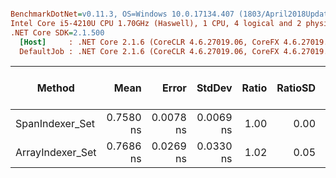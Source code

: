 ``` ini

BenchmarkDotNet=v0.11.3, OS=Windows 10.0.17134.407 (1803/April2018Update/Redstone4)
Intel Core i5-4210U CPU 1.70GHz (Haswell), 1 CPU, 4 logical and 2 physical cores
.NET Core SDK=2.1.500
  [Host]     : .NET Core 2.1.6 (CoreCLR 4.6.27019.06, CoreFX 4.6.27019.05), 64bit RyuJIT
  DefaultJob : .NET Core 2.1.6 (CoreCLR 4.6.27019.06, CoreFX 4.6.27019.05), 64bit RyuJIT


```
|           Method |      Mean |     Error |    StdDev | Ratio | RatioSD | Gen 0/1k Op | Gen 1/1k Op | Gen 2/1k Op | Allocated Memory/Op |
|----------------- |----------:|----------:|----------:|------:|--------:|------------:|------------:|------------:|--------------------:|
|  SpanIndexer_Set | 0.7580 ns | 0.0078 ns | 0.0069 ns |  1.00 |    0.00 |           - |           - |           - |                   - |
| ArrayIndexer_Set | 0.7686 ns | 0.0269 ns | 0.0330 ns |  1.02 |    0.05 |           - |           - |           - |                   - |
